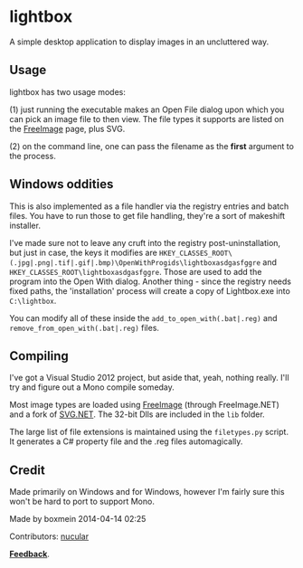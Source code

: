 # lightbox

A simple desktop application to display images in an uncluttered way.

## Usage

lightbox has two usage modes: 

(1) just running the executable makes an Open File dialog upon which you can
pick an image file to then view. The file types it supports are listed on the
[FreeImage](http://freeimage.sourceforge.net/features.html) page, plus SVG.

(2) on the command line, one can pass the filename as the **first** argument to
the process.

## Windows oddities

This is also implemented as a file handler via the registry entries and batch 
files. You have to run those to get file handling, they're a sort of makeshift 
installer. 

I've made sure not to leave any cruft into the registry post-uninstallation, 
but just in case, the keys it modifies are `HKEY_CLASSES_ROOT\(.jpg|.png|.tif|.gif|.bmp)\OpenWithProgids\lightboxasdgasfggre` and 
`HKEY_CLASSES_ROOT\lightboxasdgasfggre`. Those are used to add the program into 
the Open With dialog. Another thing - since the registry needs fixed paths, the
'installation' process will create a copy of Lightbox.exe into `C:\lightbox`.

You can modify all of these inside the `add_to_open_with(.bat|.reg)` and 
`remove_from_open_with(.bat|.reg)` files.

## Compiling

I've got a Visual Studio 2012 project, but aside that, yeah, nothing really.
I'll try and figure out a Mono compile someday.

Most image types are loaded using [FreeImage](http://freeimage.sourceforge.net)
(through FreeImage.NET) and a fork of [SVG.NET](https://github.com/vvvv/SVG).
The 32-bit Dlls are included in the `lib` folder.

The large list of file extensions is maintained using the `filetypes.py` script.
It generates a C# property file and the .reg files automagically.

## Credit

Made primarily on Windows and for Windows, however I'm fairly sure this won't be 
hard to port to support Mono. 

Made by boxmein 2014-04-14 02:25  

Contributors: [nucular](https://github.com/nucular)

[**Feedback**][eml].


[eml]: mailto:boxmein@boxmein.x10.mx

